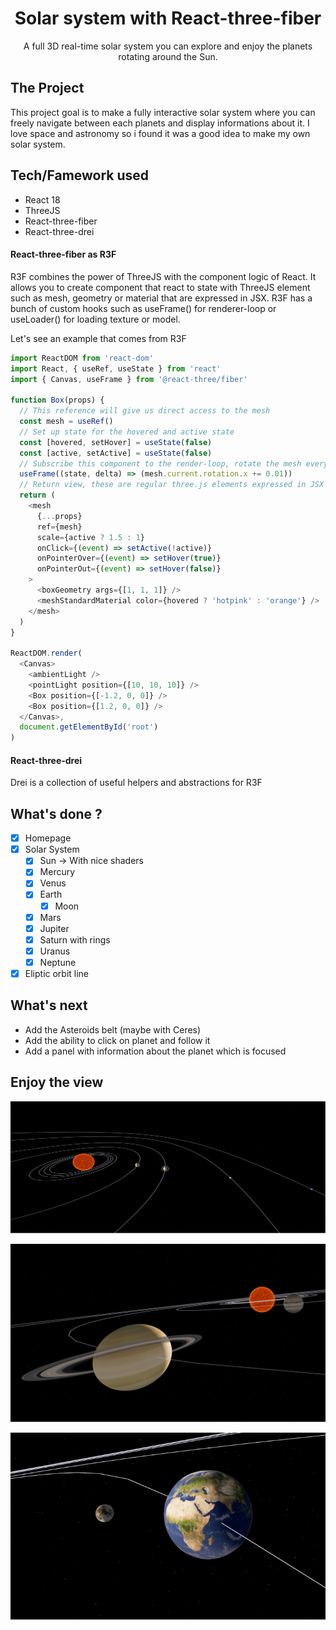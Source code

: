 <div align="center">
  <h1>Solar system with React-three-fiber</h1>
  <p>A full 3D real-time solar system you can explore and enjoy the planets rotating around the Sun.</p>
</div>

## The Project

This project goal is to make a fully interactive solar system where you can freely navigate between each planets and display informations about it.
I love space and astronomy so i found it was a good idea to make my own solar system.

## Tech/Famework used

- React 18
- ThreeJS
- React-three-fiber
- React-three-drei

#### React-three-fiber as R3F

R3F combines the power of ThreeJS with the component logic of React. It allows you to create component that react to state with ThreeJS element such as mesh, geometry or material that are expressed in JSX.
R3F has a bunch of custom hooks such as useFrame() for renderer-loop or useLoader() for loading texture or model.

Let's see an example that comes from R3F

```Javascript
import ReactDOM from 'react-dom'
import React, { useRef, useState } from 'react'
import { Canvas, useFrame } from '@react-three/fiber'

function Box(props) {
  // This reference will give us direct access to the mesh
  const mesh = useRef()
  // Set up state for the hovered and active state
  const [hovered, setHover] = useState(false)
  const [active, setActive] = useState(false)
  // Subscribe this component to the render-loop, rotate the mesh every frame
  useFrame((state, delta) => (mesh.current.rotation.x += 0.01))
  // Return view, these are regular three.js elements expressed in JSX
  return (
    <mesh
      {...props}
      ref={mesh}
      scale={active ? 1.5 : 1}
      onClick={(event) => setActive(!active)}
      onPointerOver={(event) => setHover(true)}
      onPointerOut={(event) => setHover(false)}
    >
      <boxGeometry args={[1, 1, 1]} />
      <meshStandardMaterial color={hovered ? 'hotpink' : 'orange'} />
    </mesh>
  )
}

ReactDOM.render(
  <Canvas>
    <ambientLight />
    <pointLight position={[10, 10, 10]} />
    <Box position={[-1.2, 0, 0]} />
    <Box position={[1.2, 0, 0]} />
  </Canvas>,
  document.getElementById('root')
)
```

#### React-three-drei

Drei is a collection of useful helpers and abstractions for R3F

## What's done ?

- [x] Homepage
- [x] Solar System
  - [x] Sun -> With nice shaders
  - [x] Mercury
  - [x] Venus
  - [x] Earth
    - [x] Moon
  - [x] Mars
  - [x] Jupiter
  - [x] Saturn with rings
  - [x] Uranus
  - [x] Neptune
- [x] Eliptic orbit line

## What's next

- Add the Asteroids belt (maybe with Ceres)
- Add the ability to click on planet and follow it
- Add a panel with information about the planet which is focused

## Enjoy the view

![Global view of the system](./images/solar-system1.png)

![Saturn and its rings](./images/solar-system2.png)

![Our Earth and the moon](./images/solar-system3.png)
